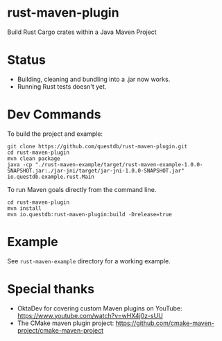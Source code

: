 # rust-maven-plugin
Build Rust Cargo crates within a Java Maven Project

# Status
* Building, cleaning and bundling into a .jar now works.
* Running Rust tests doesn't yet.

# Dev Commands

To build the project and example:

```shell
git clone https://github.com/questdb/rust-maven-plugin.git
cd rust-maven-plugin
mvn clean package
java -cp "./rust-maven-example/target/rust-maven-example-1.0.0-SNAPSHOT.jar:./jar-jni/target/jar-jni-1.0.0-SNAPSHOT.jar" io.questdb.example.rust.Main
```

To run Maven goals directly from the command line.

```shell
cd rust-maven-plugin
mvn install
mvn io.questdb:rust-maven-plugin:build -Drelease=true
```

# Example
See `rust-maven-example` directory for a working example.

# Special thanks

* OktaDev for covering custom Maven plugins on YouTube: https://www.youtube.com/watch?v=wHX4j0z-sUU
* The CMake maven plugin project: https://github.com/cmake-maven-project/cmake-maven-project
